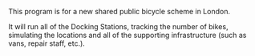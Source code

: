 This program is for a new shared public bicycle scheme in London.

It will run all of the Docking Stations, tracking the number of bikes, simulating
the locations and all of the supporting infrastructure (such as vans, repair staff,
etc.).
